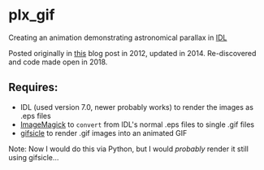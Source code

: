 # plx_gif
Creating an animation demonstrating astronomical parallax in [IDL](https://en.wikipedia.org/wiki/IDL_(programming_language))

Posted originally in [this](http://www.ifweassume.com/2012/07/parallax.html) blog post in 2012, updated in 2014. Re-discovered and code made open in 2018.

## Requires:
- IDL (used version 7.0, newer probably works) to render the images as .eps files
- [ImageMagick](http://imagemagick.org/) to `convert` from IDL's normal .eps files to single .gif files
- [gifsicle](https://www.lcdf.org/gifsicle/) to render .gif images into an animated GIF


Note: Now I would do this via Python, but I would *probably* render it still using gifsicle...

